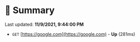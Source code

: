 # 📖 Summary
Last updated: **11/9/2021, 9:44:00 PM**

- `GET` [https://google.com](https://google.com) - **Up** (281ms)
